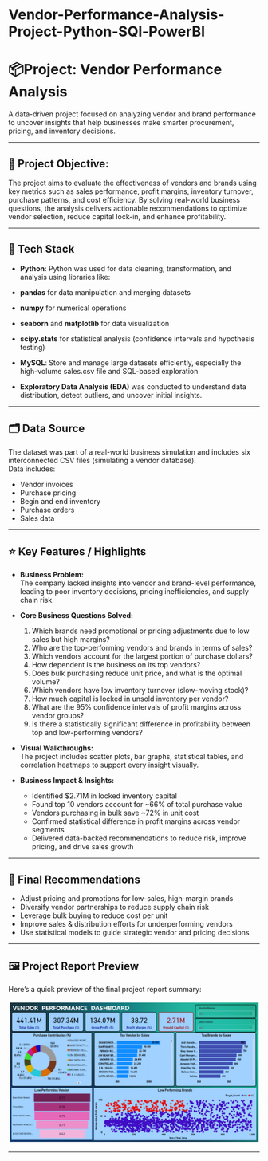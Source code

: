 # Vendor-Performance-Analysis-Project-Python-SQl-PowerBI

# 📦Project: Vendor Performance Analysis

A data-driven project focused on analyzing vendor and brand performance to uncover insights that help businesses make smarter procurement, pricing, and inventory decisions.

---

## 📌 Project Objective:

The project aims to evaluate the effectiveness of vendors and brands using key metrics such as sales performance, profit margins, inventory turnover, purchase patterns, and cost efficiency. By solving real-world business questions, the analysis delivers actionable recommendations to optimize vendor selection, reduce capital lock-in, and enhance profitability.

---

## 🧰 Tech Stack

- **Python**: Python was used for data cleaning, transformation, and analysis using libraries like:
- **pandas** for data manipulation and merging datasets
- **numpy** for numerical operations
- **seaborn** and **matplotlib** for data visualization
- **scipy.stats** for statistical analysis (confidence intervals and hypothesis testing)     

- **MySQL**: Store and manage large datasets efficiently, especially the high-volume sales.csv file and SQL-based exploration
- **Exploratory Data Analysis (EDA)** was conducted to understand data distribution, detect outliers, and uncover initial insights.

---

## 🗂️ Data Source

The dataset was part of a real-world business simulation and includes six interconnected CSV files (simulating a vendor database).  
Data includes:
- Vendor invoices
- Purchase pricing
- Begin and end inventory
- Purchase orders
- Sales data  

---

## ⭐ Key Features / Highlights

- **Business Problem:**  
  The company lacked insights into vendor and brand-level performance, leading to poor inventory decisions, pricing inefficiencies, and supply chain risk.

- **Core Business Questions Solved:**  
  1. Which brands need promotional or pricing adjustments due to low sales but high margins?  
  2. Who are the top-performing vendors and brands in terms of sales?  
  3. Which vendors account for the largest portion of purchase dollars?  
  4. How dependent is the business on its top vendors?  
  5. Does bulk purchasing reduce unit price, and what is the optimal volume?  
  6. Which vendors have low inventory turnover (slow-moving stock)?  
  7. How much capital is locked in unsold inventory per vendor?  
  8. What are the 95% confidence intervals of profit margins across vendor groups?  
  9. Is there a statistically significant difference in profitability between top and low-performing vendors?

- **Visual Walkthroughs:**  
  The project includes scatter plots, bar graphs, statistical tables, and correlation heatmaps to support every insight visually.

- **Business Impact & Insights:**  
  - Identified $2.71M in locked inventory capital  
  - Found top 10 vendors account for ~66% of total purchase value  
  - Vendors purchasing in bulk save ~72% in unit cost  
  - Confirmed statistical difference in profit margins across vendor segments  
  - Delivered data-backed recommendations to reduce risk, improve pricing, and drive sales growth

---

## 📌 Final Recommendations

- Adjust pricing and promotions for low-sales, high-margin brands  
- Diversify vendor partnerships to reduce supply chain risk  
- Leverage bulk buying to reduce cost per unit  
- Improve sales & distribution efforts for underperforming vendors  
- Use statistical models to guide strategic vendor and pricing decisions

---  

## 🖼️ Project Report Preview

Here’s a quick preview of the final project report summary:

<p align="center">
  <img src="https://github.com/akki8426/Vendor-performance-Analysis/blob/main/Vendor%20project%20Dashboard%20ScreenShot.png?raw=true" alt="Vendor Performance Report Preview" />
</p>

---
